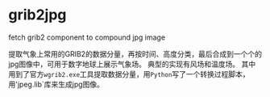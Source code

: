 # grib2jpg
fetch grib2 component to compound jpg image

提取气象上常用的GRIB2的数据分量，再按时间、高度分类，最后合成到一个个的jpg图像中，可用于数字地球上展示气象场。
典型的实现有风场和温度场。
其中用到了官方`wgrib2.exe`工具提取数据分量，用`Python`写了一个转换过程脚本，用'jpeg.lib`库来生成jpg图像。
